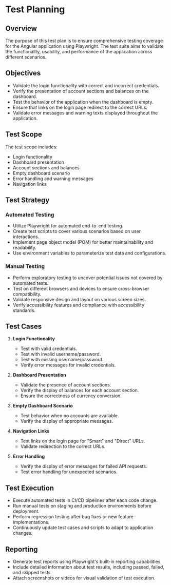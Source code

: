 # Test Planning

## Overview

The purpose of this test plan is to ensure comprehensive testing coverage for the Angular application using Playwright. The test suite aims to validate the functionality, usability, and performance of the application across different scenarios.

## Objectives

- Validate the login functionality with correct and incorrect credentials.
- Verify the presentation of account sections and balances on the dashboard.
- Test the behavior of the application when the dashboard is empty.
- Ensure that links on the login page redirect to the correct URLs.
- Validate error messages and warning texts displayed throughout the application.

## Test Scope

The test scope includes:

- Login functionality
- Dashboard presentation
- Account sections and balances
- Empty dashboard scenario
- Error handling and warning messages
- Navigation links

## Test Strategy

### Automated Testing

- Utilize Playwright for automated end-to-end testing.
- Create test scripts to cover various scenarios based on user interactions.
- Implement page object model (POM) for better maintainability and readability.
- Use environment variables to parameterize test data and configurations.

### Manual Testing

- Perform exploratory testing to uncover potential issues not covered by automated tests.
- Test on different browsers and devices to ensure cross-browser compatibility.
- Validate responsive design and layout on various screen sizes.
- Verify accessibility features and compliance with accessibility standards.

## Test Cases

1. **Login Functionality**
   - Test with valid credentials.
   - Test with invalid username/password.
   - Test with missing username/password.
   - Verify error messages for invalid credentials.

2. **Dashboard Presentation**
   - Validate the presence of account sections.
   - Verify the display of balances for each account section.
   - Ensure the correctness of currency conversion.

3. **Empty Dashboard Scenario**
   - Test behavior when no accounts are available.
   - Verify the display of appropriate messages.

4. **Navigation Links**
   - Test links on the login page for "Smart" and "Direct" URLs.
   - Validate redirection to the correct URLs.

5. **Error Handling**
   - Verify the display of error messages for failed API requests.
   - Test error handling for unexpected scenarios.

## Test Execution

- Execute automated tests in CI/CD pipelines after each code change.
- Run manual tests on staging and production environments before deployment.
- Perform regression testing after bug fixes or new feature implementations.
- Continuously update test cases and scripts to adapt to application changes.

## Reporting

- Generate test reports using Playwright's built-in reporting capabilities.
- Include detailed information about test results, including passed, failed, and skipped tests.
- Attach screenshots or videos for visual validation of test execution.